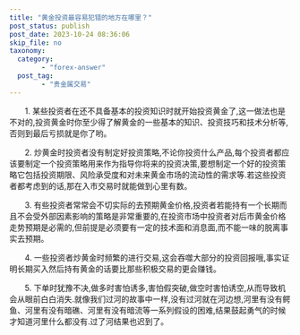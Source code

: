 ```yaml
---
title: "黄金投资最容易犯错的地方在哪里？"
post_status: publish
post_date: 2023-10-24 08:36:06
skip_file: no
taxonomy:
  category:
        - "forex-answer"
  post_tag:
        - "贵金属交易"
---
```


       1. 某些投资者在还不具备基本的投资知识时就开始投资黄金了,这一做法也是不对的,投资黄金时你至少得了解黄金的一些基本的知识、投资技巧和技术分析等,否则到最后亏损就是你了哟。

       2. 炒黄金时投资者没有制定好投资策略,不论你投资什么产品,每个投资者都应该要制定一个投资策略用来作为指导你将来的投资决策,要想制定一个好的投资策略它包括投资期限、风险承受度和对未来黄金市场的流动性的需求等.若这些投资者都考虑到的话,那在入市交易时就能做到心里有数。

       3. 有些投资者常常会不切实际的去预期黄金价格,投资者若能持有一个长期而且不会受外部因素影响的策略是非常重要的,在投资市场中投资者对后市黄金价格走势预期是必需的,但前提是必须要有一定的技术面和消息面,而不能一味的脱离事实去预期。

       4. 一些投资者炒黄金时频繁的进行交易,这会吞噬大部分的投资回报哦,事实证明长期买入然后持有黄金的话要比那些积极交易的更会赚钱。

       5. 下单时犹豫不决,做多时害怕诱多,害怕假突破,做空时害怕诱空,从而导致机会从眼前白白消失.就像我们过河的故事中一样,没有过河就在河边想,河里有没有鳄鱼、河里有没有暗礁、河里有没有暗流等一系列假设的困难,结果鼓起勇气的时候才知道河里什么都没有.过了河结果也迟到了。
